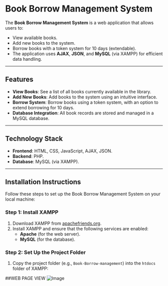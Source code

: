# Book Borrow Management System

The **Book Borrow Management System** is a web application that allows users to:
- View available books.
- Add new books to the system.
- Borrow books with a token system for 10 days (extendable).
- The application uses **AJAX**, **JSON**, and **MySQL** (via XAMPP) for efficient data handling.

---

## Features

- **View Books**: See a list of all books currently available in the library.
- **Add New Books**: Add books to the system using an intuitive interface.
- **Borrow System**: Borrow books using a token system, with an option to extend borrowing for 10 days.
- **Database Integration**: All book records are stored and managed in a MySQL database.

---

## Technology Stack

- **Frontend**: HTML, CSS, JavaScript, AJAX, JSON.
- **Backend**: PHP.
- **Database**: MySQL (via XAMPP).

---

## Installation Instructions

Follow these steps to set up the Book Borrow Management System on your local machine:

### Step 1: Install XAMPP
1. Download XAMPP from [apachefriends.org](https://www.apachefriends.org/).
2. Install XAMPP and ensure that the following services are enabled:
   - **Apache** (for the web server).
   - **MySQL** (for the database).

### Step 2: Set Up the Project Folder
1. Copy the project folder (e.g., `Book-Borrow-management`) into the `htdocs` folder of XAMPP:

##WEB PAGE VIEW
![Image](https://github.com/user-attachments/assets/c72e013f-7cdc-42d7-bb62-9da7ea2b5823)
